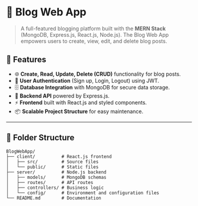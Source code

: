 # 🌟 Blog Web App

> A full-featured blogging platform built with the **MERN Stack** (MongoDB, Express.js, React.js, Node.js). The Blog Web App empowers users to create, view, edit, and delete blog posts.


## 🚀 Features

- 🌐 **Create, Read, Update, Delete (CRUD)** functionality for blog posts.
- 🔐 **User Authentication** (Sign up, Login, Logout) using JWT.
- 🗄️ **Database Integration** with MongoDB for secure data storage.
- 🔧 **Backend API** powered by Express.js.
- ⚡ **Frontend** built with React.js and styled components.
- 📦 **Scalable Project Structure** for easy maintenance.

---

## 📂 Folder Structure

```plaintext
BlogWebApp/
├── client/          # React.js frontend
│   ├── src/         # Source files
│   └── public/      # Static files
├── server/          # Node.js backend
│   ├── models/      # MongoDB schemas
│   ├── routes/      # API routes
│   ├── controllers/ # Business logic
│   └── config/      # Environment and configuration files
└── README.md        # Documentation
